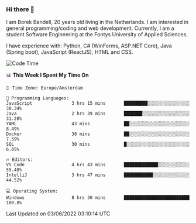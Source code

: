 ### Hi there 👋

I am Borek Bandell, 20 years old living in the Netherlands. I am interested in general programming/coding and web development. Currently, I am a student Software Engineering at the Fontys University of Applied Sciences.

I have experience with: Python, C# (WinForms, ASP.NET Core), Java (Spring boot), JavaScript (ReactJS), HTML and CSS.

<!--START_SECTION:waka-->
![Code Time](http://img.shields.io/badge/Code%20Time-166%20hrs%2038%20mins-blue)

📊 **This Week I Spent My Time On** 

```text
⌚︎ Time Zone: Europe/Amsterdam

💬 Programming Languages: 
JavaScript               3 hrs 15 mins       █████████░░░░░░░░░░░░░░░░   38.34% 
Java                     2 hrs 39 mins       ███████░░░░░░░░░░░░░░░░░░   31.28% 
YAML                     43 mins             ██░░░░░░░░░░░░░░░░░░░░░░░   8.49% 
Docker                   38 mins             ██░░░░░░░░░░░░░░░░░░░░░░░   7.59% 
SQL                      30 mins             █░░░░░░░░░░░░░░░░░░░░░░░░   6.05%

🔥 Editors: 
VS Code                  4 hrs 43 mins       █████████████░░░░░░░░░░░░   55.48% 
IntelliJ                 3 hrs 47 mins       ███████████░░░░░░░░░░░░░░   44.52%

💻 Operating System: 
Windows                  8 hrs 30 mins       █████████████████████████   100.0%

```


 Last Updated on 03/06/2022 03:10:14 UTC
<!--END_SECTION:waka-->

<!--**tcBorek2002/tcBorek2002** is a ✨ _special_ ✨ repository because its `README.md` (this file) appears on your GitHub profile.

Here are some ideas to get you started:

- 🔭 I’m currently working on ...
- 🌱 I’m currently learning ...
- 👯 I’m looking to collaborate on ...
- 🤔 I’m looking for help with ...
- 💬 Ask me about ...
- 📫 How to reach me: ...
- 😄 Pronouns: ...
- ⚡ Fun fact: ...
-->

